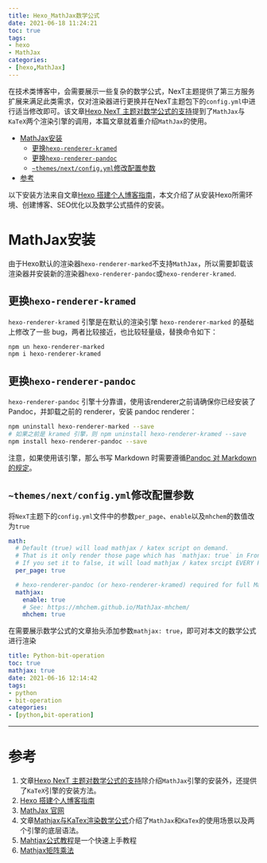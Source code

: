 ```yaml
---
title: Hexo_MathJax数学公式
date: 2021-06-18 11:24:21
toc: true
tags: 
- hexo
- MathJax
categories:
- [hexo,MathJax]
---
```

在技术类博客中，会需要展示一些复杂的数学公式，NexT主题提供了第三方服务扩展来满足此类需求，仅对渲染器进行更换并在NexT主题包下的`config.yml`中进行适当修改即可。该文章[Hexo NexT 主题对数学公式的支持](https://www.jianshu.com/p/8424da4dd673)提到了`MathJax`与`KaTeX`两个渲染引擎的调用，本篇文章就着重介绍`MathJax`的使用。
- [MathJax安装](#mathjax安装)
  - [更换`hexo-renderer-kramed`](#更换hexo-renderer-kramed)
  - [更换`hexo-renderer-pandoc`](#更换hexo-renderer-pandoc)
  - [`~themes/next/config.yml`修改配置参数](#themesnextconfigyml修改配置参数)
- [参考](#参考)
<!-- more -->

以下安装方法来自文章[Hexo 搭建个人博客指南](https://www.jianshu.com/p/c9beedaf08e4)，本文介绍了从安装Hexo所需环境、创建博客、SEO优化以及数学公式插件的安装。
# MathJax安装
由于Hexo默认的渲染器`hexo-renderer-marked`不支持`MathJax`，所以需要卸载该渲染器并安装新的渲染器`hexo-renderer-pandoc`或`hexo-renderer-kramed`.
## 更换`hexo-renderer-kramed`  
`hexo-renderer-kramed` 引擎是在默认的渲染引擎 `hexo-renderer-marked` 的基础上修改了一些 bug，两者比较接近，也比较轻量级，替换命令如下：
``` bash
npm un hexo-renderer-marked
npm i hexo-renderer-kramed
```
## 更换`hexo-renderer-pandoc`
`hexo-renderer-pandoc` 引擎十分靠谱，使用该renderer之前请确保你已经安装了Pandoc，并卸载之前的 renderer，安装 pandoc renderer：
``` bash
npm uninstall hexo-renderer-marked --save
# 如果之前是 kramed 引擎，则 npm uninstall hexo-renderer-kramed --save
npm install hexo-renderer-pandoc --save
```
注意，如果使用该引擎，那么书写 Markdown 时需要遵循[Pandoc 对 Markdown 的规定](https://pandoc.org/MANUAL.html#pandocs-markdown)。
## `~themes/next/config.yml`修改配置参数
将`NexT`主题下的`config.yml`文件中的参数`per_page`、`enable`以及`mhchem`的数值改为`true`
``` yml
math:
  # Default (true) will load mathjax / katex script on demand.
  # That is it only render those page which has `mathjax: true` in Front-matter.
  # If you set it to false, it will load mathjax / katex srcipt EVERY PAGE.
  per_page: true

  # hexo-renderer-pandoc (or hexo-renderer-kramed) required for full MathJax support.
  mathjax:
    enable: true
    # See: https://mhchem.github.io/MathJax-mhchem/
    mhchem: true

```
在需要展示数学公式的文章抬头添加参数`mathjax: true`，即可对本文的数学公式进行渲染

``` yml
title: Python-bit-operation
toc: true
mathjax: true
date: 2021-06-16 12:14:42
tags:
- python
- bit-operation
categories:
- [python,bit-operation]
```
---
# 参考
1. 文章[Hexo NexT 主题对数学公式的支持](https://www.jianshu.com/p/8424da4dd673)除介绍`MathJax`引擎的安装外，还提供了`KaTeX`引擎的安装方法。  
2. [Hexo 搭建个人博客指南](https://www.jianshu.com/p/c9beedaf08e4)
3. [MathJax 官网](https://www.mathjax.org/)   
4. 文章[Mathjax与KaTex渲染数学公式](https://github.com/csjiabin/hexo-theme-next/blob/master/source/_posts/Mathjax%E4%B8%8EKaTex%E6%B8%B2%E6%9F%93%E6%95%B0%E5%AD%A6%E5%85%AC%E5%BC%8F.md)介绍了`MathJax`和`KaTex`的使用场景以及两个引擎的底层语法。
5. [Mahtjax公式教程](https://blog.csdn.net/dabokele/article/details/79577072)是一个快速上手教程
6. [Mathjax矩阵乘法](https://blog.csdn.net/harrycomeon/article/details/96283564)